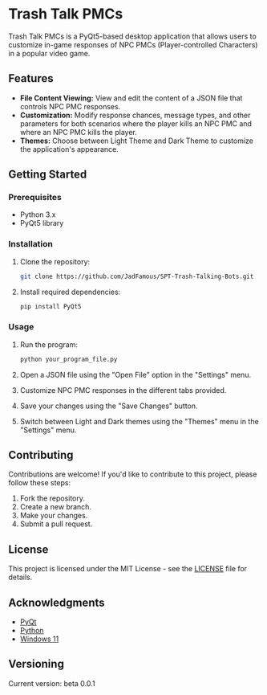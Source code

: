 # Trash Talk PMCs

Trash Talk PMCs is a PyQt5-based desktop application that allows users to customize in-game responses of NPC PMCs (Player-controlled Characters) in a popular video game.

## Features

- **File Content Viewing:** View and edit the content of a JSON file that controls NPC PMC responses.
- **Customization:** Modify response chances, message types, and other parameters for both scenarios where the player kills an NPC PMC and where an NPC PMC kills the player.
- **Themes:** Choose between Light Theme and Dark Theme to customize the application's appearance.

## Getting Started

### Prerequisites

- Python 3.x
- PyQt5 library

### Installation

1. Clone the repository:

    ```bash
    git clone https://github.com/JadFamous/SPT-Trash-Talking-Bots.git
    ```

2. Install required dependencies:

    ```bash
    pip install PyQt5
    ```

### Usage

1. Run the program:

    ```bash
    python your_program_file.py
    ```

2. Open a JSON file using the "Open File" option in the "Settings" menu.

3. Customize NPC PMC responses in the different tabs provided.

4. Save your changes using the "Save Changes" button.

5. Switch between Light and Dark themes using the "Themes" menu in the "Settings" menu.

## Contributing

Contributions are welcome! If you'd like to contribute to this project, please follow these steps:

1. Fork the repository.
2. Create a new branch.
3. Make your changes.
4. Submit a pull request.

## License

This project is licensed under the MIT License - see the [LICENSE](LICENSE) file for details.

## Acknowledgments

- [PyQt](https://www.riverbankcomputing.com/software/pyqt/)
- [Python](https://www.python.org/)
- [Windows 11](https://www.microsoft.com/en-us/windows/)

## Versioning

Current version: beta 0.0.1

